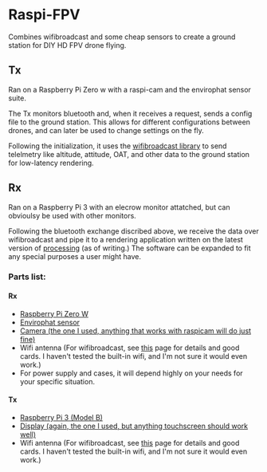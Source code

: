 # Raspi-FPV

Combines wifibroadcast and some cheap sensors to create a ground station for DIY HD FPV drone flying. 

## Tx

Ran on a Raspberry Pi Zero w with a raspi-cam and the envirophat sensor suite. 

The Tx monitors bluetooth and, when it receives a request, sends a config file to the ground station. This allows for different configurations between drones, and can later be used to change settings on the fly. 

Following the initialization, it uses the [wifibroadcast library](https://befinitiv.wordpress.com/wifibroadcast-analog-like-transmission-of-live-video-data/) to send telelmetry like altitude, attitude, OAT, and other data to the ground station for low-latency rendering. 

## Rx

Ran on a Raspberry Pi 3 with an elecrow monitor attatched, but can obvioulsy be used with other monitors. 

Following the bluetooth exchange discribed above, we receive the data over wifibroadcast and pipe it to a rendering application written on the latest version of [processing](processing.org) (as of writing.) The software can be expanded to fit any special purposes a user might have. 

### Parts list:
#### Rx
 - [Raspberry Pi Zero W](https://www.adafruit.com/product/3400)
 - [Envirophat sensor](https://www.adafruit.com/product/3194)
 - [Camera (the one I used, anything that works with raspicam will do just fine)](https://www.amazon.com/gp/product/B01LY05LOE/ref=oh_aui_detailpage_o04_s00?ie=UTF8&psc=1)
 - Wifi antenna (For wifibroadcast, see [this](https://befinitiv.wordpress.com/wifibroadcast-analog-like-transmission-of-live-video-data/) page for details and good cards. I haven't tested the built-in wifi, and I'm not sure it would even work.)
 - For power supply and cases, it will depend highly on your needs for your specific situation.
 
 #### Tx
  - [Raspberry Pi 3 (Model B)](https://www.adafruit.com/product/3055)
  - [Display (again, the one I used, but anything touchscreen should work well)](https://www.amazon.com/gp/product/B013JECYF2/ref=oh_aui_search_detailpage?ie=UTF8&psc=1)
  - Wifi antenna (For wifibroadcast, see [this](https://befinitiv.wordpress.com/wifibroadcast-analog-like-transmission-of-live-video-data/) page for details and good cards. I haven't tested the built-in wifi, and I'm not sure it would even work.)
